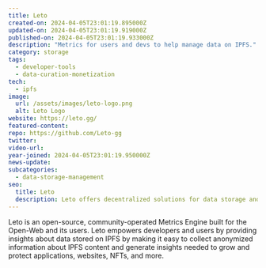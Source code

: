 ```yaml
---
title: Leto
created-on: 2024-04-05T23:01:19.895000Z
updated-on: 2024-04-05T23:01:19.919000Z
published-on: 2024-04-05T23:01:19.933000Z
description: "Metrics for users and devs to help manage data on IPFS."
category: storage
tags:
  - developer-tools
  - data-curation-monetization
tech:
  - ipfs
image:
  url: /assets/images/leto-logo.png
  alt: Leto Logo
website: https://leto.gg/
featured-content:
repo: https://github.com/Leto-gg
twitter:
video-url:
year-joined: 2024-04-05T23:01:19.950000Z
news-update:
subcategories:
  - data-storage-management
seo:
  title: Leto
  description: Leto offers decentralized solutions for data storage and management.
---
```


Leto is an open-source, community-operated Metrics Engine built for the Open-Web and its users. Leto empowers developers and users by providing insights about data stored on IPFS by making it easy to collect anonymized information about IPFS content and generate insights needed to grow and protect applications, websites, NFTs, and more.
